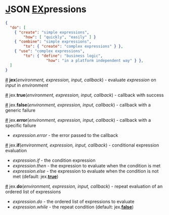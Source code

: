 # [J](#json)SON [EX](#expressions)pressions

```json
{
  "do": [
    { "create": "simple expressions",
        "how": [ "quickly", "easily" ] }
    { "combine": "simple expressions",
        "to": { "create": "complex expressions" } },
    { "use": "complex expressions",
        "to": { "define": "business logic",
                  "how": "in a platform independent way" } },
  ]
}
```

<a name="jex" href="#jex">#</a> **jex**(*environment, expression, input, callback*) - evaluate *expression* on *input* in *environment*

<a name="jex-true" href="#jex-true">#</a> jex.**true**(*environment, expression, input, callback*) - callback with success

<a name="jex-false" href="#jex-false">#</a> jex.**false**(*environment, expression, input, callback*) - callback with a generic failure

<a name="jex-error" href="#jex-error">#</a> jex.**error**(*environment, expression, input, callback*) - callback with a specific failure

* *expression.error* - the error passed to the callback

<a name="jex-if" href="#jex-if">#</a> jex.**if**(*environment, expression, input, callback*) - conditional expression evaluation

* *expression.if* - the condition expression
* *expression.then* - the expression to evaluate when the condition is met
* *expression.else* - the expression to evaluate when the condition is not met (default: jex.[**true**](#jex-true))

<a name="jex-do" href="#jex-do">#</a> jex.**do**(*environment, expression, input, callback*) - repeat evaluation of an ordered list of expressions

* *expression.do* - the ordered list of expressions to evaluate
* *expression.while* - the repeat condition (default: jex.[**false**](#jex-false))
